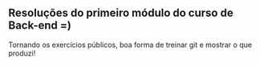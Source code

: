 ## Resoluções do primeiro módulo do curso de Back-end =)
Tornando os exercícios públicos, boa forma de treinar git e mostrar o que produzi!